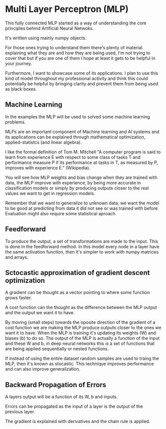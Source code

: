 # Multi Layer Perceptron (MLP)

This fully connected MLP started as a way of understanding the core principles behind Artificial Neural Netwoks. 

It's written using mainly numpy objects. 

For those ones trying to understand them there's plenty of material explaining what they are and how they are being used, I'm not trying to cover that but if you are one of them I hope at least it gets to be helpful in your journey.

Furthermore, I want to showcase some of its applications. I plan to use this kind of model throughout my professional activity and think this could potentially be helpful by bringing clarity and prevent them from being used as black boxes.

## Machine Learning

In the examples the MLP will be used to solved some machine learning problems.

MLPs are an important component of Machine learning and AI systems and its applications can be explained through mathematical optimization, applied-statistcs (and linear algebra).

I like the formal definition of Tom M. Mitchell "A computer program is said to learn from experience E with respect to some class of tasks T and performance measure P if its performance at tasks in T, as measured by P, improves with experience E." (Wikipedia).

You will see how MLP weights and bias change when they are trained with data, the MLP improve with experience, by being more accurate in classification models or simply by producing outputs closer to the real values we want to get in regression models.

Remember that we want to generalize to unknown data, we want the model to be good at predicting from data it did not see or was trained with before. Evaluation might also require some statistical aproach.

## Feedforward

To produce the output, a set of transformations are made to the input. This is done in the feedforward method. In this model every node in a layer have the same activation function, then it's simpler to work with numpy matrices and arrays.

## Sctocastic approximation of gradient descent optimization

A gradient can be thought as a vector pointing to where some function grows faster.

A cost function can the thought as the difference between the MLP output and the output we want it to have.

By moving (small steps) towards the oposite direction of the gradient of a cost function we are making the MLP produce outputs closer to the ones we want it to have. When the MLP is training it's updating its weights (W) and biases (b) to do so. The output of the MLP is actually a function of the input and these W and b, in deep neural networks this is a set of functions that are being applied sequentially or nested functions.

If instead of using the entire dataset random samples are used to traing the MLP, then it's known as stocastic. This technique improves performance and can also improve generalization.

## Backward Propagation of Errors

A layers output will be a function of its W, b and inputs.

Errors can be propagated as the input of a layer is the output of the previous layer.

The gradient is explained with derivatives and the chain rule is applied.
